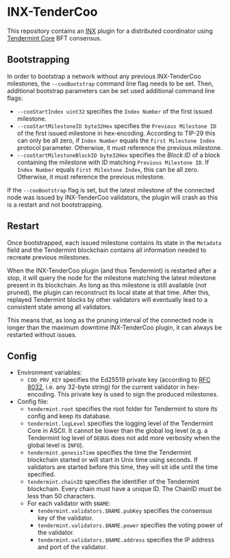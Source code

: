 # INX-TenderCoo

This repository contains an [INX](https://github.com/iotaledger/inx) plugin for a distributed coordinator using [Tendermint Core](https://github.com/tendermint/tendermint) BFT consensus.

## Bootstrapping

In order to bootstrap a network without any previous INX-TenderCoo milestones, the `--cooBootstrap` command line flag needs to be set.
Then, additional bootstrap parameters can be set used additional command line flags:
- `--cooStartIndex uint32` specifies the `Index Number` of the first issued milestone.
- `--cooStartMilestoneID byte32Hex` specifies the `Previous Milestone ID` of the first issued milestone in hex-encoding. According to TIP-29 this can only be all zero, if `Index Number` equals the `First Milestone Index` protocol parameter. Otherwise, it must reference the previous milestone.
- `--cooStartMilestoneBlockID byte32Hex` specifies the _Block ID_ of a block containing the milestone with ID matching `Previous Milestone ID`. If `Index Number` equals `First Milestone Index`, this can be all zero. Otherwise, it must reference the previous milestone.

If the `--cooBootstrap` flag is set, but the latest milestone of the connected node was issued by INX-TenderCoo validators, the plugin will crash as this is a restart and not bootstrapping.

## Restart

Once bootstrapped, each issued milestone contains its state in the `Metadata` field and the Tendermint blockchain contains all information needed to recreate previous milestones.

When the INX-TenderCoo plugin (and thus Tendermint) is restarted after a stop, it will query the node for the milestone matching the latest milestone present in its blockchain. As long as this milestone is still available (not pruned), the plugin can reconstruct its local state at that time. After this, replayed Tendermint blocks by other validators will eventually lead to a consistent state among all validators.

This means that, as long as the pruning interval of the connected node is longer than the maximum downtime INX-TenderCoo plugin, it can always be restarted without issues.

## Config

- Environment variables:
  - `COO_PRV_KEY` specifies the Ed25519 private key (according to [RFC 8032](https://datatracker.ietf.org/doc/html/rfc8032), i.e. any 32-byte string) for the current validator in hex-encoding. This private key is used to sign the produced milestones.
- Config file:
  - `tendermint.root` specifies the root folder for Tendermint to store its config and keep its database.
  - `tendermint.logLevel` specifies the logging level of the Tendermint Core in ASCII. It cannot be lower than the global log level (e.g. a Tendermint log level of `DEBUG` does not add more verbosity when the global level is `INFO`).
  - `tendermint.genesisTime` specifies the time the Tendermint blockchain started or will start in Unix time using seconds. If validators are started before this time, they will sit idle until the time specified.
  - `tendermint.chainID` specifies the identifier of the Tendermint blockchain. Every chain must have a unique ID. The ChainID must be less than 50 characters.
  - For each validator with `$NAME`:
    - `tendermint.validators.$NAME.pubKey` specifies the consensus key of the validator.
    - `tendermint.validators.$NAME.power` specifies the voting power of the validator.
    - `tendermint.validators.$NAME.address` specifies the IP address and port of the validator.
